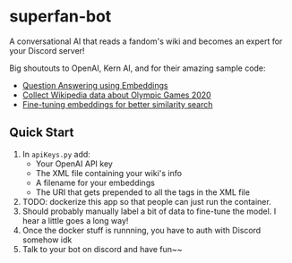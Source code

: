 # superfan-bot
A conversational AI that reads a fandom's wiki and becomes an expert for your Discord server!

Big shoutouts to OpenAI, Kern AI, and for their amazing sample code:
* [Question Answering using Embeddings](https://github.com/openai/openai-cookbook/blob/main/examples/Question_answering_using_embeddings.ipynb)
* [Collect Wikipedia data about Olympic Games 2020](https://github.com/openai/openai-cookbook/blob/838f000935d9df03e75e181cbcea2e306850794b/examples/fine-tuned_qa/olympics-1-collect-data.ipynb)
* [Fine-tuning embeddings for better similarity search](https://github.com/code-kern-ai/refinery-sample-projects/tree/finetuning-similarity-search)



## Quick Start
1. In `apiKeys.py` add:
    * Your OpenAI API key
    * The XML file containing your wiki's info
    * A filename for your embeddings
    * The URI that gets prepended to all the tags in the XML file
2. TODO: dockerize this app so that people can just run the container.
3. Should probably manually label a bit of data to fine-tune the model. I hear a little goes a long way!
4. Once the docker stuff is runnning, you have to auth with Discord somehow idk
5. Talk to your bot on discord and have fun~~